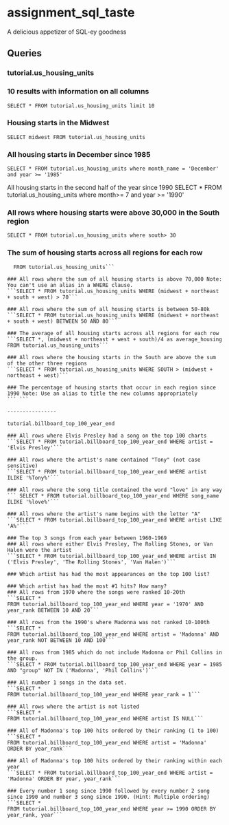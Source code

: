 # assignment_sql_taste
A delicious appetizer of SQL-ey goodness

## Queries

### tutorial.us_housing_units

### 10 results with information on all columns
```SELECT * FROM tutorial.us_housing_units limit 10```

### Housing starts in the Midwest
```SELECT midwest FROM tutorial.us_housing_units```

### All housing starts in December since 1985
```SELECT * FROM tutorial.us_housing_units where month_name = 'December' and year >= '1985'``` 

All housing starts in the second half of the year since 1990
SELECT * FROM tutorial.us_housing_units where month>= 7 and year >= '1990'

### All rows where housing starts were above 30,000 in the South region
```SELECT * FROM tutorial.us_housing_units where south> 30```

### The sum of housing starts across all regions for each row
```SELECT south + west + midwest + northeast AS total_regions 
  FROM tutorial.us_housing_units```

### All rows where the sum of all housing starts is above 70,000 Note: You can't use an alias in a WHERE clause.
```SELECT * FROM tutorial.us_housing_units WHERE (midwest + northeast + south + west) > 70```

### All rows where the sum of all housing starts is between 50-80k
```SELECT * FROM tutorial.us_housing_units WHERE (midwest + northeast + south + west) BETWEEN 50 AND 80```

### The average of all housing starts across all regions for each row
```SELECT *, (midwest + northeast + west + south)/4 as average_housing FROM tutorial.us_housing_units```

### All rows where the housing starts in the South are above the sum of the other three regions
```SELECT * FROM tutorial.us_housing_units WHERE SOUTH > (midwest + northeast + west)```

### The percentage of housing starts that occur in each region since 1990 Note: Use an alias to title the new columns appropriately
``` ```

----------------

tutorial.billboard_top_100_year_end

### All rows where Elvis Presley had a song on the top 100 charts
```SELECT * FROM tutorial.billboard_top_100_year_end WHERE artist = 'Elvis Presley'```

### All rows where the artist's name contained "Tony" (not case sensitive)
```SELECT * FROM tutorial.billboard_top_100_year_end WHERE artist ILIKE '%Tony%'```

### All rows where the song title contained the word "love" in any way
``` SELECT * FROM tutorial.billboard_top_100_year_end WHERE song_name ILIKE '%love%'```

### All rows where the artist's name begins with the letter "A"
```SELECT * FROM tutorial.billboard_top_100_year_end WHERE artist LIKE 'A%'```

### The top 3 songs from each year between 1960-1969
### All rows where either Elvis Presley, The Rolling Stones, or Van Halen were the artist
```SELECT * FROM tutorial.billboard_top_100_year_end WHERE artist IN ('Elvis Presley', 'The Rolling Stones', 'Van Halen')```

### Which artist has had the most appearances on the top 100 list?

### Which artist has had the most #1 hits? How many?
### All rows from 1970 where the songs were ranked 10-20th
```SELECT *
FROM tutorial.billboard_top_100_year_end WHERE year = '1970' AND year_rank BETWEEN 10 AND 20```

### All rows from the 1990's where Madonna was not ranked 10-100th
```SELECT *
FROM tutorial.billboard_top_100_year_end WHERE artist = 'Madonna' AND year_rank NOT BETWEEN 10 AND 100```

### All rows from 1985 which do not include Madonna or Phil Collins in the group.
```SELECT * FROM tutorial.billboard_top_100_year_end WHERE year = 1985 AND "group" NOT IN ('Madonna', 'Phil Collins')```

### All number 1 songs in the data set.
```SELECT *
FROM tutorial.billboard_top_100_year_end WHERE year_rank = 1```

### All rows where the artist is not listed
```SELECT *
FROM tutorial.billboard_top_100_year_end WHERE artist IS NULL```

### All of Madonna's top 100 hits ordered by their ranking (1 to 100)
```SELECT *
FROM tutorial.billboard_top_100_year_end WHERE artist = 'Madonna' ORDER BY year_rank```

### All of Madonna's top 100 hits ordered by their ranking within each year
```SELECT * FROM tutorial.billboard_top_100_year_end WHERE artist = 'Madonna' ORDER BY year, year_rank```

### Every number 1 song since 1990 followed by every number 2 song since 1990 and number 3 song since 1990. (Hint: Multiple ordering)
```SELECT *
FROM tutorial.billboard_top_100_year_end WHERE year >= 1990 ORDER BY year_rank, year```